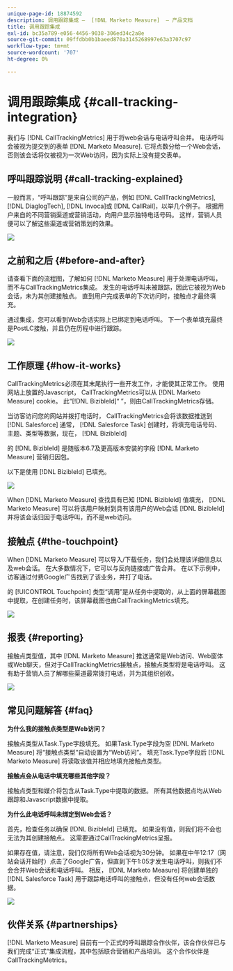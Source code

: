 ```yaml
---
unique-page-id: 18874592
description: 调用跟踪集成 —  [!DNL Marketo Measure]  — 产品文档
title: 调用跟踪集成
exl-id: bc35a789-e056-4456-9038-306ed34c2a8e
source-git-commit: 09ffdbb0b1baeed870a3145268997e63a3707c97
workflow-type: tm+mt
source-wordcount: '707'
ht-degree: 0%

---
```


# 调用跟踪集成 {#call-tracking-integration}

我们与 [!DNL CallTrackingMetrics] 用于将web会话与电话呼叫合并。 电话呼叫会被视为提交到的表单 [!DNL Marketo Measure]. 它将点数分给一个Web会话，否则该会话将仅被视为一次Web访问，因为实际上没有提交表单。

## 呼叫跟踪说明 {#call-tracking-explained}

一般而言，“呼叫跟踪”是来自公司的产品，例如 [!DNL CallTrackingMetrics], [!DNL DiaglogTech], [!DNL Invoca]或 [!DNL CallRail]，以举几个例子。 根据用户来自的不同营销渠道或营销活动，向用户显示独特电话号码。 这样，营销人员便可以了解这些渠道或营销策划的效果。

![](assets/1.png)

## 之前和之后 {#before-and-after}

请查看下面的流程图，了解如何 [!DNL Marketo Measure] 用于处理电话呼叫，而不与CallTrackingMetrics集成。 发生的电话呼叫未被跟踪，因此它被视为Web会话，未为其创建接触点。 直到用户完成表单的下次访问时，接触点才最终填充。

通过集成，您可以看到Web会话实际上已绑定到电话呼叫。 下一个表单填充最终是PostLC接触，并且仍在历程中进行跟踪。

![](assets/2.png)

## 工作原理 {#how-it-works}

CallTrackingMetrics必须在其末尾执行一些开发工作，才能使其正常工作。 使用网站上放置的Javascript， CallTrackingMetrics可以从 [!DNL Marketo Measure] cookie。 此“[!DNL BizibleId]“ ”，则由CallTrackingMetrics存储。

当访客访问您的网站并拨打电话时， CallTrackingMetrics会将该数据推送到 [!DNL Salesforce]  通常， [!DNL Salesforce Task] 创建时，将填充电话号码、主题、类型等数据，现在， [!DNL BizibleId]

的 [!DNL BizibleId] 是随版本6.7及更高版本安装的字段 [!DNL Marketo Measure] 营销归因包。

以下是使用 [!DNL BizibleId] 已填充。

![](assets/3.png)

When [!DNL Marketo Measure] 查找具有已知 [!DNL BizibleId] 值填充， [!DNL Marketo Measure] 可以将该用户映射到具有该用户的Web会话 [!DNL BizibleId] 并将该会话归因于电话呼叫，而不是web访问。

## 接触点 {#the-touchpoint}

When [!DNL Marketo Measure] 可以导入/下载任务，我们会处理该详细信息以及web会话。 在大多数情况下，它可以与反向链接或广告合并。 在以下示例中，访客通过付费Google广告找到了该业务，并打了电话。

的 [!UICONTROL Touchpoint] 类型“调用”是从任务中提取的，从上面的屏幕截图中提取，在创建任务时，该屏幕截图也由CallTrackingMetrics填充。

![](assets/4.png)

## 报表 {#reporting}

接触点类型值，其中 [!DNL Marketo Measure] 推送通常是Web访问、Web窗体或Web聊天，但对于CallTrackingMetrics接触点，接触点类型将是电话呼叫。 这有助于营销人员了解哪些渠道最常拨打电话，并为其组织创收。

![](assets/5.png)

## 常见问题解答 {#faq}

**为什么我的接触点类型是Web访问？**

接触点类型从Task.Type字段填充。 如果Task.Type字段为空 [!DNL Marketo Measure] 将“接触点类型”自动设置为“Web访问”。 填充Task.Type字段后 [!DNL Marketo Measure] 将读取该值并相应地填充接触点类型。

**接触点会从电话中填充哪些其他字段？**

接触点类型和媒介将包含从Task.Type中提取的数据。 所有其他数据点均从Web跟踪和Javascript数据中提取。

**为什么此电话呼叫未绑定到Web会话？**

首先，检查任务以确保 [!DNL BizibleId] 已填充。 如果没有值，则我们将不会也无法为其创建接触点。 这需要通过CallTrackingMetrics呈报。

如果存在值，请注意，我们仅将所有Web会话视为30分钟。 如果在中午12:17（网站会话开始时）点击了Google广告，但直到下午1:05才发生电话呼叫，则我们不会合并Web会话和电话呼叫。 相反， [!DNL Marketo Measure] 将创建单独的 [!DNL Salesforce Task] 用于跟踪电话呼叫的接触点，但没有任何web会话数据。

![](assets/6.png)

## 伙伴关系 {#partnerships}

[!DNL Marketo Measure] 目前有一个正式的呼叫跟踪合作伙伴，该合作伙伴已与我们完成“正式”集成流程，其中包括联合营销和产品培训。 这个合作伙伴是CallTrackingMetrics。
